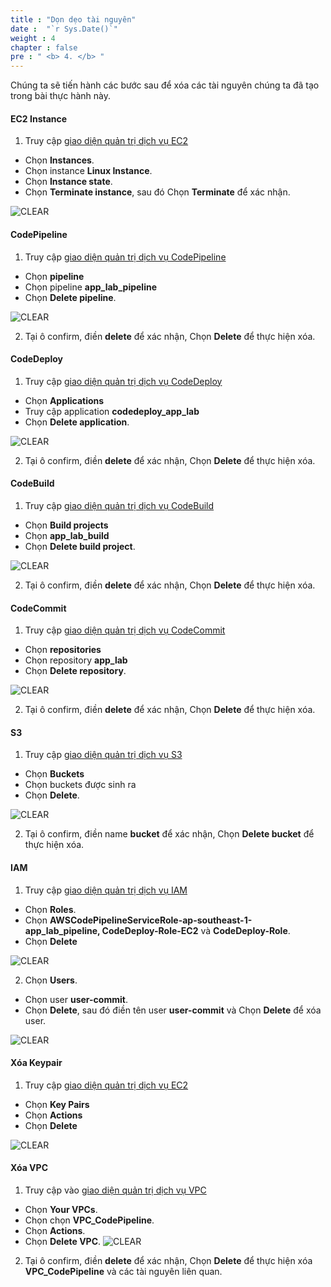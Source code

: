 ```yaml
---
title : "Dọn dẹo tài nguyên"
date :  "`r Sys.Date()`" 
weight : 4 
chapter : false
pre : " <b> 4. </b> "
---
```


Chúng ta sẽ tiến hành các bước sau để xóa các tài nguyên chúng ta đã tạo trong bài thực hành này.

#### EC2 Instance

1. Truy cập [giao diện quản trị dịch vụ EC2](https://console.aws.amazon.com/ec2/v2/home)
- Chọn **Instances**.
- Chọn instance **Linux Instance**.
- Chọn **Instance state**.
- Chọn **Terminate instance**, sau đó Chọn **Terminate** để xác nhận.

![CLEAR](/images/4.clean/001-clean.png)

#### CodePipeline
1. Truy cập [giao diện quản trị dịch vụ CodePipeline](https://ap-southeast-1.console.aws.amazon.com/codesuite/codepipeline/pipelines)
- Chọn **pipeline**
- Chọn pipeline **app_lab_pipeline**
- Chọn **Delete pipeline**.

![CLEAR](/images/4.clean/002-clean.png)

2. Tại ô confirm, điền **delete** để xác nhận, Chọn **Delete** để thực hiện xóa.

#### CodeDeploy
1. Truy cập [giao diện quản trị dịch vụ CodeDeploy](https://ap-southeast-1.console.aws.amazon.com/codesuite/codedeploy/applications)
- Chọn **Applications**
- Truy cập application **codedeploy_app_lab**
- Chọn **Delete application**.

![CLEAR](/images/4.clean/003-clean.png)

2. Tại ô confirm, điền **delete** để xác nhận, Chọn **Delete** để thực hiện xóa.
#### CodeBuild
1. Truy cập [giao diện quản trị dịch vụ CodeBuild](https://ap-southeast-1.console.aws.amazon.com/codesuite/codebuild/start)
- Chọn **Build projects**
- Chọn **app_lab_build**
- Chọn **Delete build project**.

![CLEAR](/images/4.clean/004-clean.png)

2. Tại ô confirm, điền **delete** để xác nhận, Chọn **Delete** để thực hiện xóa.

#### CodeCommit
1. Truy cập [giao diện quản trị dịch vụ CodeCommit](https://ap-southeast-1.console.aws.amazon.com/codesuite/codecommit/repositories)
- Chọn **repositories**
- Chọn repository **app_lab**
- Chọn **Delete repository**.

![CLEAR](/images/4.clean/005-clean.png)

2. Tại ô confirm, điền **delete** để xác nhận, Chọn **Delete** để thực hiện xóa.

#### S3
1. Truy cập [giao diện quản trị dịch vụ S3](https://s3.console.aws.amazon.com/s3/buckets)
- Chọn **Buckets**
- Chọn buckets được sinh ra
- Chọn **Delete**.

![CLEAR](/images/4.clean/006-clean.png)

2. Tại ô confirm, điền name **bucket** để xác nhận, Chọn **Delete bucket** để thực hiện xóa.

#### IAM

1. Truy cập [giao diện quản trị dịch vụ IAM](https://console.aws.amazon.com/iamv2/home#/home)
- Chọn **Roles**.
- Chọn **AWSCodePipelineServiceRole-ap-southeast-1-app_lab_pipeline, CodeDeploy-Role-EC2** và **CodeDeploy-Role**.
- Chọn **Delete**

![CLEAR](/images/4.clean/007-clean.png)

2. Chọn **Users**.
- Chọn user **user-commit**.
- Chọn **Delete**, sau đó điền tên user **user-commit** và Chọn **Delete** để xóa user.

![CLEAR](/images/4.clean/008-clean.png)

#### Xóa Keypair
1. Truy cập [giao diện quản trị dịch vụ EC2](https://console.aws.amazon.com/ec2/v2/home)
- Chọn **Key Pairs**
- Chọn **Actions**
- Chọn **Delete**

![CLEAR](/images/4.clean/009-clean.png)

#### Xóa VPC
1. Truy cập vào [giao diện quản trị dịch vụ VPC](https://console.aws.amazon.com/vpc/home)
- Chọn **Your VPCs**.
- Chọn chọn **VPC_CodePipeline**.
- Chọn **Actions**.
- Chọn **Delete VPC**.
![CLEAR](/images/4.clean/010-clean.png)
2. Tại ô confirm, điền **delete** để xác nhận, Chọn **Delete** để thực hiện xóa **VPC_CodePipeline** và các tài nguyên liên quan.

